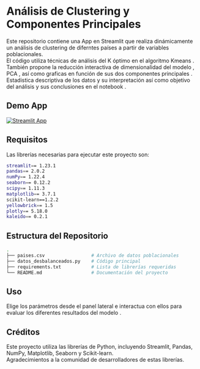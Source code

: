 # Análisis de Clustering y Componentes Principales
Este repositorio contiene una App en Streamlit que realiza dinámicamente un análisis de clustering de diferntes países a partir de variables poblacionales.<br />
El código utiliza técnicas de análisis del K óptimo  en el algoritmo Kmeans .<br />
También propone la reducción interactiva de dimensionalidad del modelo , PCA , así como graficas en función de sus dos componentes principales . <br />
Estadistica descriptiva de los datos y su interpretación así como objetivo del análisis y sus conclusiones en el notebook .

## Demo App

[![Streamlit App](https://static.streamlit.io/badges/streamlit_badge_black_white.svg)](https://abeldata-clustering.streamlit.app/)

## Requisitos
Las librerías necesarias para ejecutar este proyecto son:

```bash
streamlit== 1.23.1
pandas== 2.0.2
numPy== 1.22.4
seaborn== 0.12.2
scipy== 1.11.3
matplotlib== 3.7.1
scikit-learn==1.2.2
yellowbrick== 1.5
plotly== 5.18.0
kaleido== 0.2.1
```
## Estructura del Repositorio
```bash
.
├── paises.csv                 # Archivo de datos poblacionales
├── datos_desbalanceados.py    # Código principal
├── requirements.txt           # Lista de librerías requeridas
└── README.md                  # Documentación del proyecto
```
## Uso
Elige los parámetros desde el panel lateral e interactua con ellos para evaluar los diferentes resultados del modelo .

## Créditos
Este proyecto utiliza las librerías de Python, incluyendo Streamlit, Pandas, NumPy, Matplotlib, Seaborn y Scikit-learn. <br /> Agradecimientos a la comunidad de desarrolladores de estas librerías.

